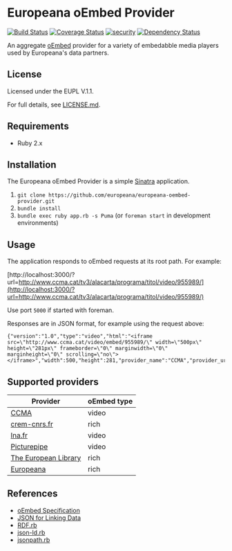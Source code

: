 # Europeana oEmbed Provider

[![Build Status](https://travis-ci.org/europeana/europeana-oembed-provider.svg?branch=develop)](https://travis-ci.org/europeana/europeana-oembed-provider) [![Coverage Status](https://coveralls.io/repos/europeana/europeana-oembed-provider/badge.svg?branch=develop&service=github)](https://coveralls.io/github/europeana/europeana-oembed-provider?branch=develop) [![security](https://hakiri.io/github/europeana/europeana-oembed-provider/develop.svg)](https://hakiri.io/github/europeana/europeana-oembed-provider/develop) [![Dependency Status](https://gemnasium.com/europeana/europeana-oembed-provider.svg)](https://gemnasium.com/europeana/europeana-oembed-provider)

An aggregate [oEmbed](http://oembed.com/) provider for a variety of embedabble
media players used by Europeana's data partners.

## License

Licensed under the EUPL V.1.1.

For full details, see [LICENSE.md](LICENSE.md).

## Requirements

* Ruby 2.x

## Installation

The Europeana oEmbed Provider is a simple [Sinatra](http://www.sinatrarb.com/)
application.

1. `git clone https://github.com/europeana/europeana-oembed-provider.git`
2. `bundle install`
3. `bundle exec ruby app.rb -s Puma` (or `foreman start` in development environments)

## Usage

The application responds to oEmbed requests at its root path. For example:

[http://localhost:3000/?url=http://www.ccma.cat/tv3/alacarta/programa/titol/video/955989/](http://localhost:3000/?url=http://www.ccma.cat/tv3/alacarta/programa/titol/video/955989/)

Use port `5000` if started with foreman.

Responses are in JSON format, for example using the request above:

```
{"version":"1.0","type":"video","html":"<iframe src=\"http://www.ccma.cat/video/embed/955989/\" width=\"500px\" height=\"281px\" frameborder=\"0\" marginwidth=\"0\" marginheight=\"0\" scrolling=\"no\"></iframe>","width":500,"height":281,"provider_name":"CCMA","provider_url":"http://www.ccma.cat/"}
```

## Supported providers

| Provider | oEmbed type |
| -------- | ----------- |
| [CCMA](http://www.ccma.cat/) | video |
| [crem-cnrs.fr](http://crem-cnrs.fr) | rich |
| [Ina.fr](http://ina.fr/) | video |
| [Picturepipe](http://www.picturepipe.com/) | video |
| [The European Library](http://www.theeuropeanlibrary.org/) | rich |
| [Europeana](https://www.europeana.eu/) | rich |

## References

* [oEmbed Specification](https://oembed.com/)
* [JSON for Linking Data](https://json-ld.org/)
* [RDF.rb](https://github.com/ruby-rdf/rdf)
* [json-ld.rb](https://github.com/ruby-rdf/json-ld)
* [jsonpath.rb](https://github.com/joshbuddy/jsonpath)
